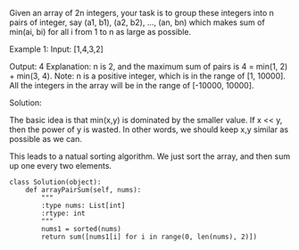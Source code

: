 Given an array of 2n integers, your task is to group these integers into n pairs of integer, say (a1, b1), (a2, b2), ..., (an, bn) which makes sum of min(ai, bi) for all i from 1 to n as large as possible.

Example 1:
Input: [1,4,3,2]

Output: 4
Explanation: n is 2, and the maximum sum of pairs is 4 = min(1, 2) + min(3, 4).
Note:
n is a positive integer, which is in the range of [1, 10000].
All the integers in the array will be in the range of [-10000, 10000].

Solution:

The basic idea is that min(x,y) is dominated by the smaller value. If x << y, then the power of y is wasted. In other words, we should keep x,y similar as possible as we can. <br>

This leads to a natual sorting algorithm. We just sort the array, and then sum up one every two elements.

```
class Solution(object):
    def arrayPairSum(self, nums):
        """
        :type nums: List[int]
        :rtype: int
        """
        nums1 = sorted(nums)
        return sum([nums1[i] for i in range(0, len(nums), 2)])
```
